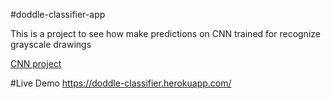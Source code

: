 #doddle-classifier-app

This is a project to see how make predictions on CNN trained for recognize grayscale drawings

[CNN project](https://github.com/ricio91/doddle-classifier-model)


#Live Demo
https://doddle-classifier.herokuapp.com/
